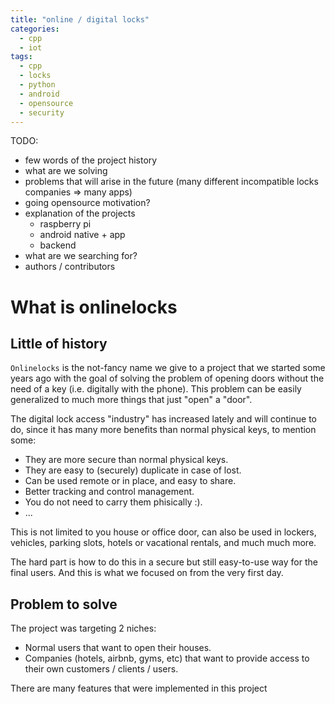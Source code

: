 ```yaml
---
title: "online / digital locks"
categories:
  - cpp
  - iot
tags:
  - cpp
  - locks
  - python
  - android
  - opensource
  - security
---
```



TODO:
- few words of the project history
- what are we solving
- problems that will arise in the future (many different incompatible locks companies => many apps)
- going opensource motivation?
- explanation of the projects
  - raspberry pi
  - android native + app
  - backend
- what are we searching for?
- authors / contributors

# What is onlinelocks

## Little of history

`Onlinelocks` is the not-fancy name we give to a project that we started some years ago with the goal of solving the problem
of opening doors without the need of a key (i.e. digitally with the phone). This problem can be easily generalized to
much more things that just "open" a "door".

The digital lock access "industry" has increased lately and will continue to do, since it has many more benefits than normal 
physical keys, to mention some:

- They are more secure than normal physical keys.
- They are easy to (securely) duplicate in case of lost.
- Can be used remote or in place, and easy to share.
- Better tracking and control management.
- You do not need to carry them phisically :).
- ...

This is not limited to you house or office door, can also be used in lockers, vehicles, parking slots, hotels or 
vacational rentals, and much much more.

The hard part is how to do this in a secure but still easy-to-use way for the final users. And this is what we focused on
from the very first day.


## Problem to solve

The project was targeting 2 niches:

- Normal users that want to open their houses.
- Companies (hotels, airbnb, gyms, etc) that want to provide access to their own customers / clients / users.

There are many features that were implemented in this project

